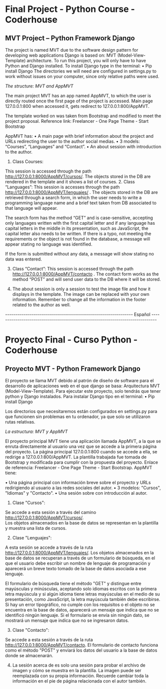 # Final Project - Python Course - Coderhouse

## MVT Project – Python Framework Django

The project is named MVT due to the software design pattern for developing web applications Django is based on: MVT (Model-View-Template) architecture. 
To run this project, you will only have to have Python and Django installed.
To install Django type in the terminal:
•	Pip install Django
The directories we will need are configured in settings.py to work without issues on your computer, since only relative paths were used.

*The structure: MVT and AppMVT*

The main project MVT has an app named AppMVT, to which the user is directly routed once the first page of the project is accessed. 
Main page  127.0.0.1:800 when accessed it, gets redirect to 127.0.0.1:800/AppMVT.

The template worked on was taken from Bootstrap and modified to meet the project proposal.
Reference link: Freelancer - One Page Theme - Start Bootstrap

AppMVT has:
•	A main page with brief information about the project and URLs redirecting the user to the author social medias.
•	3 models: “Courses”, “Languages” and “Contact”.
•	An about session with introduction to the author.

1.	Class Courses:

This session is accessed through the path http://127.0.0.1:8000/AppMVT/cursos/. 
The objects stored in the DB are rendered in the template and it shows a list of courses.
2.	Class “Languages”:
This session is accesses through the path http://127.0.0.1:8000/AppMVT/lenguajes/ .
The objects stored in the DB are retrieved through a search form, in which the user needs to write a programming language name and a brief text taken 
from DB associated to that language will appear. 

The search form has the method “GET” and  is case-sensitive, accepting only languages written with the first capital letter and if any language has 
capital letters in the middle in its presentation, such as JavaScript, the capital letter also needs to be written. If there is a typo,  not meeting 
the requirements or the object is not found in the database, a message will appear stating no language was identified. 

If the form is submitted without any data, a message will show stating no data was entered. 

3.	Class “Contact”:
This session is accessed through the path http://127.0.0.1:8000/AppMVT/contacto .
The contact form works as the method “POST” and will send user data to the DB where it will be stored. 

4.	The about session is only a session to test the image file and how it displays in the template. The image can be replaced with your own information.
Remember to change all the information in the footer related to the author as well.

---------------------------------------------------------------- Español --------------------------------------------------------------------------------
# Proyecto Final - Curso Python - Coderhouse 

## Proyecto MVT - Python Framework Django 

El proyecto se llama MVT debido al patrón de diseño de software para el desarrollo de aplicaciones web en el que django se basa: Arquitectura MVT 
(Model-View-Template).  Para ejecutar este proyecto, solo tendrás que tener python y Django instalados. Para instalar Django tipo en el terminal: 
• Pip install Django 

Los directorios que necesitaremos están configurados en settings.py para que funcionen sin problemas en tu ordenador, ya que solo se utilizaron rutas 
relativas. 

*La estructura: MVT y AppMVT* 

El proyecto principal MVT tiene una aplicación llamada AppMVT, a la que se enruta directamente al usuario una vez que se accede a la primera página del proyecto.
La página principal 127.0.0.1:800 cuando se accede a ella, se redirige a 127.0.0.1:800/AppMVT.  La plantilla trabajada fue tomada de Bootstrap y modificada 
para cumplir con la propuesta del proyecto. Enlace de referencia: Freelancer - One Page Theme - Start Bootstrap.
AppMVT tiene: 

• Una página principal con información breve sobre el proyecto y URLs redirigiendo al usuario a las redes sociales del autor. 
• 3 modelos: "Cursos", "Idiomas" y "Contacto". 
• Una sesión sobre con introducción al autor.  

1. Clase "Cursos": 

Se accede a esta sesión a través del camino http://127.0.0.1:8000/AppMVT/cursos/.  
Los objetos almacenados en la base de datos se representan en la plantilla y muestra una lista de cursos. 

2. Clase "Lenguajes": 

A esta sesión se accede a través de la ruta http://127.0.0.1:8000/AppMVT/lenguajes/. 
Los objetos almacenados en la base de datos se recuperan a través de un formulario de búsqueda, en el que el usuario debe escribir un nombre de lenguaje de 
programación y aparecerá un breve texto tomado de la base de datos asociada a ese lenguaje.

El formulario de búsqueda tiene el método "GET" y distingue entre mayúsculas y minúsculas, aceptando solo idiomas escritos con la primera letra mayúscula 
y si algún idioma tiene letras mayúsculas en el medio de su presentación, como JavaScript, la letra mayúscula también debe escribirse. Si hay un error 
tipográfico, no cumple con los requisitos o el objeto no se encuentra en la base de datos, aparecerá un mensaje que indica que no se identificó ningún lenguaje.
Si el formulario se envía sin ningún dato, se mostrará un mensaje que indica que no se ingresaron datos.   

3. Clase "Contacto": 

Se accede a esta sesión a través de la ruta http://127.0.0.1:8000/AppMVT/contacto. 
El formulario de contacto funciona como el método "POST" y enviará los datos del usuario a la base de datos donde se almacenarán.   

4. La sesión acerca de es solo una sesión para probar el archivo de imagen y cómo se muestra en la plantilla.
La imagen puede ser reemplazada con su propia información. Recuerde cambiar toda la información en el pie de página relacionada con el autor también.



